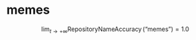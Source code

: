# memes

$$
\lim_{t \to +\infty} \operatorname{RepositoryNameAccuracy}\left(\text{``memes''}\right) = 1.0
$$

